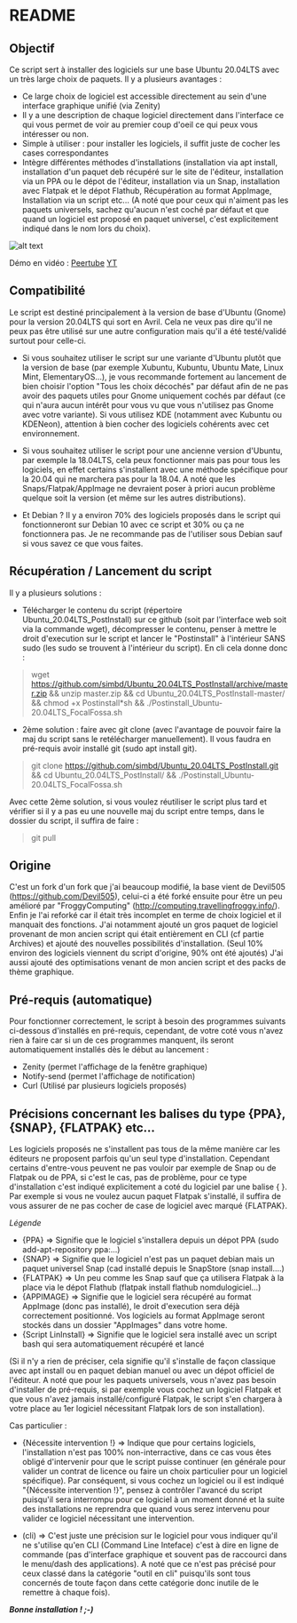 # README 

## Objectif ##

Ce script sert à installer des logiciels sur une base Ubuntu 20.04LTS avec un très large choix de paquets.
Il y a plusieurs avantages :
- Ce large choix de logiciel est accessible directement au sein d'une interface graphique unifié (via Zenity)
- Il y a une description de chaque logiciel directement dans l'interface ce qui vous permet de voir au premier coup d'oeil ce qui peux vous intéresser ou non.
- Simple à utiliser : pour installer les logiciels, il suffit juste de cocher les cases correspondantes
- Intègre différentes méthodes d'installations (installation via apt install, installation d'un paquet deb récupéré sur le site de l'éditeur, installation via un PPA ou le dépot de l'éditeur, installation via un Snap, installation avec Flatpak et le dépot Flathub, Récupération au format AppImage, Installation via un script etc...
(A noté que pour ceux qui n'aiment pas les paquets universels, sachez qu'aucun n'est coché par défaut et que quand un logiciel est proposé en paquet universel, c'est explicitement indiqué dans le nom lors du choix).

![alt text](https://nsa40.casimages.com/img/2020/02/19//200219111357203921.png)

Démo en vidéo :
[Peertube](https://video.ploud.fr/videos/watch/fb72b903-b504-4e34-a5e6-590d252ed2db)
[YT](https://www.youtube.com/watch?v=PYei6q2Ar38)

## Compatibilité ##

Le script est destiné principalement à la version de base d'Ubuntu (Gnome) pour la version 20.04LTS qui sort en Avril.
Cela ne veux pas dire qu'il ne peux pas être utilisé sur une autre configuration mais qu'il a été testé/validé surtout pour celle-ci.

- Si vous souhaitez utiliser le script sur une variante d'Ubuntu plutôt que la version de base (par exemple Xubuntu, Kubuntu, Ubuntu Mate, Linux Mint, ElementaryOS...), je vous recommande fortement au lancement de bien choisir l'option "Tous les choix décochés" par défaut afin de ne pas avoir des paquets utiles pour Gnome uniquement cochés par défaut (ce qui n'aura aucun intérêt pour vous vu que vous n'utilisez pas Gnome avec votre variante). Si vous utilisez KDE (notamment avec Kubuntu ou KDENeon), attention à bien cocher des logiciels cohérents avec cet environnement.

- Si vous souhaitez utiliser le script pour une ancienne version d'Ubuntu, par exemple la 18.04LTS, cela peux fonctionner mais pas pour tous les logiciels, en effet certains s'installent avec une méthode spécifique pour la 20.04 qui ne marchera pas pour la 18.04. A noté que les Snaps/Flatpak/AppImage ne devraient poser à priori aucun problème quelque soit la version (et même sur les autres distributions).

- Et Debian ? Il y a environ 70% des logiciels proposés dans le script qui fonctionneront sur Debian 10 avec ce script et 30% ou ça ne fonctionnera pas. Je ne recommande pas de l'utiliser sous Debian sauf si vous savez ce que vous faites.

## Récupération / Lancement du script

Il y a plusieurs solutions :

- Télécharger le contenu du script (répertoire Ubuntu_20.04LTS_PostInstall) sur ce github (soit par l'interface web soit via la commande wget), décompresser le contenu, penser à mettre le droit d'execution sur le script et lancer le "Postinstall" à l'intérieur SANS sudo (les sudo se trouvent à l'intérieur du script). En cli cela donne donc :

> wget https://github.com/simbd/Ubuntu_20.04LTS_PostInstall/archive/master.zip &&
> unzip master.zip && 
> cd Ubuntu_20.04LTS_PostInstall-master/ && chmod +x Postinstall*sh &&
> ./Postinstall_Ubuntu-20.04LTS_FocalFossa.sh

- 2ème solution : faire avec git clone (avec l'avantage de pouvoir faire la maj du script sans le retélécharger manuellement). Il vous faudra en pré-requis avoir installé git (sudo apt install git).

> git clone https://github.com/simbd/Ubuntu_20.04LTS_PostInstall.git && cd Ubuntu_20.04LTS_PostInstall/ &&
> ./Postinstall_Ubuntu-20.04LTS_FocalFossa.sh

Avec cette 2ème solution, si vous voulez réutiliser le script plus tard et vérifier si il y a pas eu une nouvelle maj du script entre temps, dans le dossier du script, il suffira de faire :
> git pull

## Origine

C'est un fork d'un fork que j'ai beaucoup modifié, la base vient de Devil505 (https://github.com/Devil505), celui-ci a été forké ensuite pour être un peu amélioré par "FroggyComputing" (http://computing.travellingfroggy.info/).
Enfin je l'ai reforké car il était très incomplet en terme de choix logiciel et il manquait des fonctions.
J'ai notamment ajouté un gros paquet de logiciel provenant de mon ancien script qui était entièrement en CLI (cf partie Archives) et ajouté des nouvelles possibilités d'installation.
(Seul 10% environ des logiciels viennent du script d'origine, 90% ont été ajoutés)
J'ai aussi ajouté des optimisations venant de mon ancien script et des packs de thème graphique. 

## Pré-requis (automatique)

Pour fonctionner correctement, le script à besoin des programmes suivants ci-dessous d'installés en pré-requis, cependant, de votre coté vous n'avez rien à faire car si un de ces programmes manquent, ils seront automatiquement installés dès le début au lancement :

- Zenity (permet l'affichage de la fenêtre graphique)
- Notify-send (permet l'affichage de notification)
- Curl (Utilisé par plusieurs logiciels proposés)

## Précisions concernant les balises du type {PPA}, {SNAP}, {FLATPAK} etc...

Les logiciels proposés ne s'installent pas tous de la même manière car les éditeurs ne proposent parfois qu'un seul type d'installation. Cependant certains d'entre-vous peuvent ne pas vouloir par exemple de Snap ou de Flatpak ou de PPA, si c'est le cas, pas de problème, pour ce type d'installation c'est indiqué explicitement a coté du logiciel par une balise { }. Par exemple si vous ne voulez aucun paquet Flatpak s'installé, il suffira de vous assurer de ne pas cocher de case de logiciel avec marqué {FLATPAK}.

_Légende_
- {PPA} => Signifie que le logiciel s'installera depuis un dépot PPA (sudo add-apt-repository ppa:...)
- {SNAP} => Signifie que le logiciel n'est pas un paquet debian mais un paquet universel Snap (cad installé depuis le SnapStore (snap install....)
- {FLATPAK} => Un peu comme les Snap sauf que ça utilisera Flatpak à la place via le dépot Flathub (flatpak install flathub nomdulogiciel...)
- {APPIMAGE} => Signifie que le logiciel sera récupéré au format AppImage (donc pas installé), le droit d'execution sera déjà correctement positionné. Vos logiciels au format AppImage seront stockés dans un dossier "AppImages" dans votre home.
- {Script LinInstall} => Signifie que le logiciel sera installé avec un script bash qui sera automatiquement récupéré et lancé

(Si il n'y a rien de préciser, cela signifie qu'il s'installe de façon classique avec apt install ou en paquet debian manuel ou avec un dépot officiel de l'éditeur. A noté que pour les paquets universels, vous n'avez pas besoin d'installer de pré-requis, si par exemple vous cochez un logiciel Flatpak et que vous n'avez jamais installé/configuré Flatpak, le script s'en chargera à votre place au 1er logiciel nécessitant Flatpak lors de son installation).

Cas particulier :

- {Nécessite intervention !} => Indique que pour certains logiciels, l'installation n'est pas 100% non-interractive, dans ce cas vous êtes obligé d'intervenir pour que le script puisse continuer (en générale pour valider un contrat de licence ou faire un choix particulier pour un logiciel spécifique).
Par conséquent, si vous cochez un logiciel ou il est indiqué "{Nécessite intervention !}", pensez à contrôler l'avancé du script puisqu'il sera interrompu pour ce logiciel à un moment donné et la suite des installations ne reprendra que quand vous serez intervenu pour valider ce logiciel nécessitant une intervention.

- (cli) => C'est juste une précision sur le logiciel pour vous indiquer qu'il ne s'utilise qu'en CLI (Command Line Inteface) c'est à dire en ligne de commande (pas d'interface graphique et souvent pas de raccourci dans le menu/dash des applications). A noté que ce n'est pas précisé pour ceux classé dans la catégorie "outil en cli" puisqu'ils sont tous concernés de toute façon dans cette catégorie donc inutile de le remettre à chaque fois).

***Bonne installation ! ;-)***
